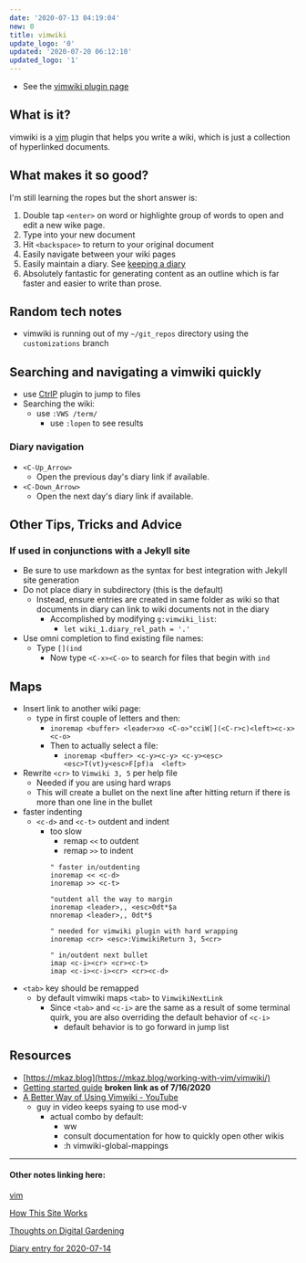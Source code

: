 ```yaml
---
date: '2020-07-13 04:19:04'
new: 0
title: vimwiki
update_logo: '0'
updated: '2020-07-20 06:12:10'
updated_logo: '1'
---
```

* See the [vimwiki plugin page](https://vimwiki.github.io)

## What is it?

vimwiki is a [vim](/vim) plugin that helps you write a wiki, which is just a
collection of hyperlinked documents.

## What makes it so good?

I'm still learning the ropes but the short answer is:

1. Double tap `<enter>` on word or highlighte group of words to open and edit
   a new wike page.
2. Type into your new document
3. Hit `<backspace>` to return to your original document
4. Easily navigate between your wiki pages
5. Easily maintain a diary. See [keeping a diary](/Keeping-a-diary)
6. Absolutely fantastic for generating content as an outline which is far faster
   and easier to write than prose.

## Random tech notes
* vimwiki is running out of my `~/git_repos` directory using the
  `customizations` branch

## Searching and navigating a vimwiki quickly
* use [CtrlP](/ctrlp) plugin to jump to files
* Searching the wiki:
  * use `:VWS /term/`
    * use `:lopen` to see results

### Diary navigation
* `<C-Up_Arrow>`
  * Open the previous day's diary link if available.
* `<C-Down_Arrow>`
  * Open the next day's diary link if available.

## Other Tips, Tricks and Advice
### If used in conjunctions with a Jekyll site
  * Be sure to use markdown as the syntax for best integration with Jekyll site
    generation
  * Do not place diary in subdirectory (this is the default)
    * Instead, ensure entries are created in same folder as wiki so that documents
      in diary can link to wiki documents not in the diary
      * Accomplished by modifying `g:vimwiki_list`:
        * `let wiki_1.diary_rel_path = '.'`
* Use omni completion to find existing file names:
  * Type `[](ind`
    * Now type `<C-x><C-o>` to search for files that begin with `ind`

## Maps
* Insert link to another wiki page:
  * type in first couple of letters and then:
    * `inoremap <buffer> <leader>xo <C-o>"cciW[](<C-r>c)<left><c-x><c-o>`
    * Then to actually select a file:
      * `inoremap <buffer> <c-y><c-y> <c-y><esc><esc>T(vt)y<esc>F[pf)a  <left>`
* Rewrite `<cr>` to `Vimwiki 3, 5` per help file
  * Needed if you are using hard wraps
  * This will create a bullet on the next line after hitting return if there is
    more than one line in the bullet
* faster indenting
  * `<c-d>` and `<c-t>` outdent and indent
    * too slow
      * remap `<<` to outdent
      * remap `>>` to indent
      ```vim
      " faster in/outdenting
      inoremap << <c-d>
      inoremap >> <c-t>

      "outdent all the way to margin
      inoremap <leader>,, <esc>0dt*$a
      nnoremap <leader>,, 0dt*$

      " needed for vimwiki plugin with hard wrapping
      inoremap <cr> <esc>:VimwikiReturn 3, 5<cr>

      " in/outdent next bullet
      imap <c-i><cr> <cr><c-t>
      imap <c-i><c-i><cr> <cr><c-d>
      ```
* `<tab>` key should be remapped
  * by default vimwiki maps `<tab>` to `VimwikiNextLink`
    * Since `<tab>` and `<c-i>` are the same as a result of some terminal quirk,
      you are also overriding the default behavior of `<c-i>`
      * default behavior is to go forward in jump list

## Resources
* [https://mkaz.blog](https://mkaz.blog/working-with-vim/vimwiki/)
* [Getting started guide](https://blog.mague.com/?p=602) **broken link as of 7/16/2020**
* [A Better Way of Using Vimwiki - YouTube](https://www.youtube.com/watch?v=GPSmRuKL5KQ)
  * guy in video keeps syaing to use mod-v
    * actual combo by default:
      * <leader>ww
      * consult documentation for how to quickly open other wikis
      * :h vimwiki-global-mappings

---
#### Other notes linking here:

[vim](/vim)

[How This Site Works](/How-this-site-is-built)

[Thoughts on Digital Gardening](/Digital-Gardening)

[Diary entry for 2020-07-14](/2020-07-14)
